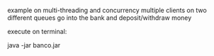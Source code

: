 example on multi-threading and concurrency
multiple clients on two different queues go into the bank and deposit/withdraw money

execute on terminal:

java -jar banco.jar
